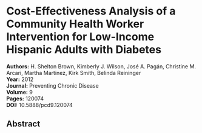 # Cost-Effectiveness Analysis of a Community Health Worker Intervention for Low-Income Hispanic Adults with Diabetes

**Authors:** H. Shelton Brown, Kimberly J. Wilson, José A. Pagán, Christine M. Arcari, Martha Martinez, Kirk Smith, Belinda Reininger  
**Year:** 2012  
**Journal:** Preventing Chronic Disease  
**Volume:** 9  
**Pages:** 120074  
**DOI:** 10.5888/pcd9.120074  

## Abstract


